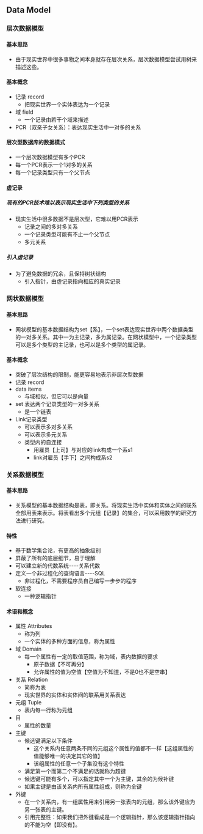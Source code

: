## Data Model

### 层次数据模型

#### 基本思路

- 由于现实世界中很多事物之间本身就存在层次关系，层次数据模型尝试用树来描述这些。

#### 基本概念

- 记录   record
  - 把现实世界一个实体表达为一个记录
- 域   field
  - 一个记录由若干个域来描述
- PCR（双亲子女关系）：表达现实生活中一对多的关系

#### 层次型数据库的数据模式

- 一个层次数据模型有多个PCR
- 每一个PCR表示一个1对多的关系
- 每一个记录类型只有一个父节点

#### 虚记录

##### 现有的PCR技术难以表示现实生活中下列类型的关系

- 现实生活中很多数据不是层次型，它难以用PCR表示
  - 记录之间的多对多关系
  - 一个记录类型可能有不止一个父节点
  - 多元关系

##### 引入虚记录

- 为了避免数据的冗余，且保持树状结构
  - 引入指针，由虚记录指向相应的真实记录

### 网状数据模型

#### 基本思路

- 网状模型的基本数据结构为set【系】，一个set表达现实世界中两个数据类型的一对多关系。其中一为主记录，多为属记录。在网状模型中，一个记录类型可以是多个类型的主记录，也可以是多个类型的属记录。

#### 基本概念

- 突破了层次结构的限制，能更容易地表示非层次型数据
- 记录 record
- data items 
  - 与域相似，但它可以是向量
- set 表达两个记录类型的一对多关系 
  - 是一个链表
- Link记录类型
  - 可以表示多对多关系
  - 可以表示多元关系
  - 类型内的自连接
    - 用雇员【上司】与对应的link构成一个系s1
    - link对雇员【手下】之间构成系s2

### 关系数据模型

#### 基本思路

- 关系模型的基本数据结构是表，即关系。将现实生活中实体和实体之间的联系全部用表来表示。将表看出多个元组【记录】的集合，可以采用数学的研究方法进行研究。

#### 特性

- 基于数学集合论，有更高的抽象级别
- 屏蔽了所有的底层细节，易于理解
- 可以建立新的代数系统----关系代数
- 定义一个非过程化的查询语言----SQL
  - 非过程化，不需要程序员自己编写一步步的程序
- 软连接
  - 一种逻辑指针

#### 术语和概念

- 属性 Attributes
  - 称为列
  - 一个实体的多种方面的信息，称为属性
- 域 Domain
  - 每一个属性有一定的取值范围，称为域，表内数据的要求
    - 原子数据【不可再分】
    - 允许属性的值为空值【空值为不知道，不是0也不是空串】
- 关系 Relation
  - 简称为表
  - 现实世界的实体和实体间的联系用关系表达
- 元组 Tuple
  - 表内每一行称为元组
- 目 
  - 属性的数量
- 主键
  - 候选键满足以下条件
    - 这个关系内任意两条不同的元组这个属性的值都不一样【这组属性的值能够唯一的决定其它的值】
    - 该组属性的任意一个子集没有这个特性
  - 满足第一个而第二个不满足的话就称为超键
  - 候选键可能有多个，可以指定其中一个为主键，其余的为候补键
  - 如果主键是由该关系内所有属性组成，则称为全键
- 外键
  - 在一个关系内，有一组属性用来引用另一张表内的元组，那么该外键应为另一张表的主键。
  - 引用完整性：如果我们把外键看成是一个逻辑指针，那么该逻辑指针指向的不能为空【即没有】。